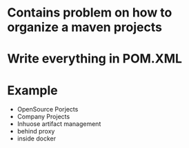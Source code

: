 # Contains problem on how to organize a maven projects

# Write everything in POM.XML

# Example 
- OpenSource Porjects
- Company Projects
- Inhuose artifact management
- behind proxy
- inside docker
